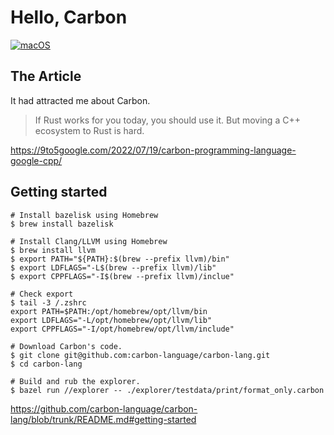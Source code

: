 # Hello, Carbon

[![macOS](https://img.shields.io/badge/macOS-Monterey-black)](https://developer.apple.com/macos/)

## The Article

It had attracted me about Carbon.

> If Rust works for you today, you should use it. But moving a C++ ecosystem to Rust is hard.

https://9to5google.com/2022/07/19/carbon-programming-language-google-cpp/

## Getting started

```
# Install bazelisk using Homebrew
$ brew install bazelisk

# Install Clang/LLVM using Homebrew
$ brew install llvm
$ export PATH="${PATH}:$(brew --prefix llvm)/bin"
$ export LDFLAGS="-L$(brew --prefix llvm)/lib"
$ export CPPFLAGS="-I$(brew --prefix llvm)/inclue"

# Check export
$ tail -3 /.zshrc
export PATH=$PATH:/opt/homebrew/opt/llvm/bin
export LDFLAGS="-L/opt/homebrew/opt/llvm/lib"
export CPPFLAGS="-I/opt/homebrew/opt/llvm/include"

# Download Carbon's code.
$ git clone git@github.com:carbon-language/carbon-lang.git
$ cd carbon-lang

# Build and rub the explorer.
$ bazel run //explorer -- ./explorer/testdata/print/format_only.carbon
```

https://github.com/carbon-language/carbon-lang/blob/trunk/README.md#getting-started

